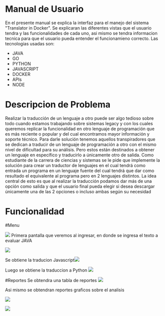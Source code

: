 # Manual de Usuario

En el presente manual se explica la interfaz para el manejo del sistema "Translator in Docker". Se explicaran las diferentes vistas que el usuario tendra y las funcionalidades de cada uno, asi mismo se tendra informacion tecnica para que el usuario pueda entender el funcionamieno correcto. 
Las tecnologias usadas son:

  - JAVA
  - GO
  - PYTHON
  - JAVASCRIPT
  - DOCKER
  - APIs
  - NODE

# Descripcion de Problema

Realizar la traducción de un lenguaje a otro puede ser algo tedioso sobre todo cuando
estamos trabajando sobre sistemas legacy y con los cuales queremos replicar la
funcionalidad en otro lenguaje de programación que es más reciente o popular y del cual
encontramos mayor información y soporte técnico.
Para darle solución tenemos aquellos transpiradores que se dedican a traducir de un
lenguaje de programación a otro con el mismo nivel de dificultad para su análisis. Pero
estos están destinados a obtener un lenguaje en específico y traducirlo a únicamente otro
de salida.
Como estudiante de la carrera de ciencias y sistemas se le pide que implemente la solución
para crear un traductor de lenguajes en el cual tendrá como entrada un programa en un
lenguaje fuente del cual tendrá que dar como resultado el equivalente al programa pero en 2
lenguajes distintos. La idea central de esto es que al realizar la traducción podamos dar más
de una opción como salida y que el usuario final pueda elegir si desea descargar
únicamente una de las 2 opciones o incluso ambas según su necesidad

# Funcionalidad


#Menu 

[![](https://i.ibb.co/NLPn3gb/33.jpg)](https://i.ibb.co/NLPn3gb/33.jpg)
Primera pantalla que veremos al ingresar, en donde se ingresa el texto a evaluar JAVA

[![](https://i.ibb.co/6Dh0mrJ/1.png)](https://i.ibb.co/6Dh0mrJ/1.png)


Se obtiene la traducion Javascript[![](https://i.ibb.co/ZmQwVFr/2.png)](https://i.ibb.co/ZmQwVFr/2.png)

Luego se obtiene la traduccion a Python
[![](https://i.ibb.co/H7hFVj3/3.png)](https://i.ibb.co/H7hFVj3/3.png)


#Reportes
Se obtendra una tabla de reportes
[![](https://i.ibb.co/PxRScrD/4.png)](https://i.ibb.co/PxRScrD/4.png)

Asi mismo se obtendran reportes graficos sobre el analisis

[![](https://i.ibb.co/n7Ht3Hp/grafo.png)](https://i.ibb.co/n7Ht3Hp/grafo.png)

[![](https://i.ibb.co/FsvTkx4/grafo2.png)](https://i.ibb.co/FsvTkx4/grafo2.png)
